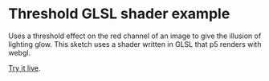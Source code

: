 # Threshold GLSL shader example

Uses a threshold effect on the red channel of an image to give the illusion of lighting glow. This sketch uses a shader written in GLSL that p5 renders with webgl.

[Try it live](https://editor.p5js.org/mngyuan/sketches/vLlFcgCys).
